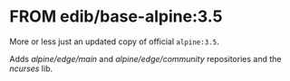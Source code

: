 # FROM edib/base-alpine:3.5

More or less just an updated copy of official `alpine:3.5`.

Adds _alpine/edge/main_ and _alpine/edge/community_ repositories and the _ncurses_ lib.
